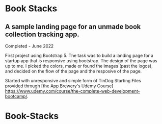# Book Stacks
## A sample landing page for an unmade book collection tracking app.

Completed - June 2022

First project using Bootstrap 5. The task was to build a landing page for a startup app that is responsive using bootstrap. The design of the page was up to me. I picked the colors, made or found the images (past the logos), and decided on the flow of the page and the resposive of the page.

Started with unresponsive and simple form of TinDog Starting Files provided through [the App Brewery's Udemy Course] https://www.udemy.com/course/the-complete-web-development-bootcamp/.
# Book-Stacks
